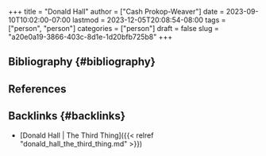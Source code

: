 +++
title = "Donald Hall"
author = ["Cash Prokop-Weaver"]
date = 2023-09-10T10:02:00-07:00
lastmod = 2023-12-05T20:08:54-08:00
tags = ["person", "person"]
categories = ["person"]
draft = false
slug = "a20e0a19-3866-403c-8d1e-1d20bfb725b8"
+++

## Bibliography {#bibliography}

## References

<style>.csl-entry{text-indent: -1.5em; margin-left: 1.5em;}</style><div class="csl-bib-body">
</div>


## Backlinks {#backlinks}

-   [Donald Hall | The Third Thing]({{< relref "donald_hall_the_third_thing.md" >}})
